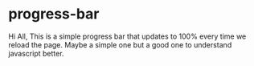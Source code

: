 # progress-bar

Hi All,
This is a simple progress bar that updates to 100% every time we reload the page.
Maybe a simple one but a good one to understand javascript better.
